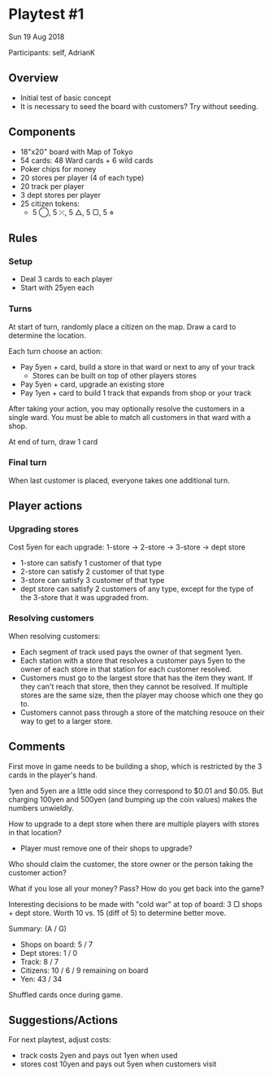 # Playtest #1

Sun 19 Aug 2018

Participants: self, AdrianK

## Overview

* Initial test of basic concept
* It is necessary to seed the board with customers? Try without seeding.

## Components

* 18"x20" board with Map of Tokyo
* 54 cards: 48 Ward cards + 6 wild cards
* Poker chips for money
* 20 stores per player (4 of each type)
* 20 track per player
* 3 dept stores per player
* 25 citizen tokens:
	* 5 ◯, 5 ⤫, 5 △, 5 ▢, 5 ⭐︎

## Rules

### Setup

* Deal 3 cards to each player
* Start with 25yen each

### Turns

At start of turn, randomly place a citizen on the map. Draw a card to determine the location.

Each turn choose an action:

* Pay 5yen + card, build a store in that ward or next to any of your track
	* Stores can be built on top of other players stores
* Pay 5yen + card, upgrade an existing store
* Pay 1yen + card to build 1 track that expands from shop or your track

After taking your action, you may optionally resolve the customers in a single ward. You must be able to match all customers in that ward with a shop.

At end of turn, draw 1 card

### Final turn

When last customer is placed, everyone takes one additional turn.

## Player actions

### Upgrading stores

Cost 5yen for each upgrade: 1-store -> 2-store -> 3-store -> dept store

* 1-store can satisfy 1 customer of that type
* 2-store can satisfy 2 customer of that type
* 3-store can satisfy 3 customer of that type
* dept store can satisfy 2 customers of any type, except for the type of the 3-store that it was upgraded from.

### Resolving customers

When resolving customers:

* Each segment of track used pays the owner of that segment 1yen.
* Each station with a store that resolves a customer pays 5yen to the owner of each store in that station for each customer resolved.
* Customers must go to the largest store that has the item they want. If they can't reach that store, then they cannot be resolved. If multiple stores are the same size, then the player may choose which one they go to.
* Customers cannot pass through a store of the matching resouce on their way to get to a larger store.
 
## Comments

First move in game needs to be building a shop, which is restricted by the 3 cards in the player's hand.

1yen and 5yen are a little odd since they correspond to $0.01 and $0.05. But charging 100yen and 500yen (and bumping up the coin values) makes the numbers unwieldly.

How to upgrade to a dept store when there are multiple players with stores in that location?

* Player must remove one of their shops to upgrade?

Who should claim the customer, the store owner or the person taking the customer action?

What if you lose all your money? Pass? How do you get back into the game?

Interesting decisions to be made with "cold war" at top of board: 3 ▢ shops + dept store. Worth 10 vs. 15 (diff of 5) to determine better move.

Summary: (A / G)

* Shops on board: 5 / 7
* Dept stores: 1 / 0
* Track: 8 / 7
* Citizens: 10 / 6 / 9 remaining on board
* Yen: 43 / 34

Shuffled cards once during game.

## Suggestions/Actions

For next playtest, adjust costs:

* track costs 2yen and pays out 1yen when used
* stores cost 10yen and pays out 5yen when customers visit
